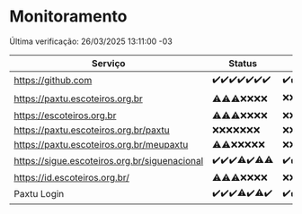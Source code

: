 # Monitoramento

Última verificação: 26/03/2025 13:11:00 -03

|Serviço|Status|Últimas 24h|
|---|---|---|
|https://github.com|<span title="2025-03-19: OK=23">✔️</span><span title="2025-03-20: OK=23">✔️</span><span title="2025-03-21: OK=23">✔️</span><span title="2025-03-22: OK=23">✔️</span><span title="2025-03-23: OK=23">✔️</span><span title="2025-03-24: OK=23">✔️</span><span title="2025-03-25: OK=16">✔️</span>|<span title="25/03/2025 14:08:00 -03 : 200">✔️</span><span title="25/03/2025 15:12:00 -03 : 200">✔️</span><span title="25/03/2025 16:06:00 -03 : 200">✔️</span><span title="25/03/2025 17:09:00 -03 : 200">✔️</span><span title="25/03/2025 18:08:00 -03 : 200">✔️</span><span title="25/03/2025 19:08:00 -03 : 200">✔️</span><span title="25/03/2025 20:08:00 -03 : 200">✔️</span><span title="25/03/2025 21:43:00 -03 : 200">✔️</span><span title="25/03/2025 23:18:00 -03 : 200">✔️</span><span title="26/03/2025 00:23:00 -03 : 200">✔️</span><span title="26/03/2025 01:11:00 -03 : 200">✔️</span><span title="26/03/2025 02:09:00 -03 : 200">✔️</span><span title="26/03/2025 03:13:00 -03 : 200">✔️</span><span title="26/03/2025 04:09:00 -03 : 200">✔️</span><span title="26/03/2025 05:12:00 -03 : 200">✔️</span><span title="26/03/2025 06:09:00 -03 : 200">✔️</span><span title="26/03/2025 07:09:00 -03 : 200">✔️</span><span title="26/03/2025 08:07:00 -03 : 200">✔️</span><span title="26/03/2025 09:16:00 -03 : 200">✔️</span><span title="26/03/2025 10:19:00 -03 : 200">✔️</span><span title="26/03/2025 11:09:00 -03 : 200">✔️</span><span title="26/03/2025 12:09:00 -03 : 200">✔️</span><span title="26/03/2025 13:11:00 -03 : 200">✔️</span>|
|https://paxtu.escoteiros.org.br|<span title="2025-03-19: OK=2, Falhas=21">⚠️</span><span title="2025-03-20: OK=2, Falhas=21">⚠️</span><span title="2025-03-21: OK=3, Falhas=20">⚠️</span><span title="2025-03-22: Falhas=23">❌</span><span title="2025-03-23: Falhas=23">❌</span><span title="2025-03-24: Falhas=23">❌</span><span title="2025-03-25: Falhas=16">❌</span>|<span title="25/03/2025 14:08:00 -03 : 403">❌</span><span title="25/03/2025 15:12:00 -03 : 403">❌</span><span title="25/03/2025 16:06:00 -03 : 403">❌</span><span title="25/03/2025 17:09:00 -03 : 403">❌</span><span title="25/03/2025 18:08:00 -03 : 403">❌</span><span title="25/03/2025 19:08:00 -03 : 403">❌</span><span title="25/03/2025 20:08:00 -03 : 403">❌</span><span title="25/03/2025 21:43:00 -03 : 403">❌</span><span title="25/03/2025 23:18:00 -03 : 403">❌</span><span title="26/03/2025 00:23:00 -03 : 403">❌</span><span title="26/03/2025 01:11:00 -03 : 403">❌</span><span title="26/03/2025 02:09:00 -03 : 403">❌</span><span title="26/03/2025 03:13:00 -03 : 403">❌</span><span title="26/03/2025 04:09:00 -03 : 403">❌</span><span title="26/03/2025 05:12:00 -03 : 200">✔️</span><span title="26/03/2025 06:09:00 -03 : 403">❌</span><span title="26/03/2025 07:09:00 -03 : 403">❌</span><span title="26/03/2025 08:07:00 -03 : 403">❌</span><span title="26/03/2025 09:16:00 -03 : 403">❌</span><span title="26/03/2025 10:19:00 -03 : 403">❌</span><span title="26/03/2025 11:09:00 -03 : 403">❌</span><span title="26/03/2025 12:09:00 -03 : 403">❌</span><span title="26/03/2025 13:11:00 -03 : 403">❌</span>|
|https://escoteiros.org.br|<span title="2025-03-19: OK=1, Falhas=22">⚠️</span><span title="2025-03-20: OK=1, Falhas=22">⚠️</span><span title="2025-03-21: OK=1, Falhas=22">⚠️</span><span title="2025-03-22: Falhas=23">❌</span><span title="2025-03-23: Falhas=23">❌</span><span title="2025-03-24: Falhas=23">❌</span><span title="2025-03-25: Falhas=16">❌</span>|<span title="25/03/2025 14:08:00 -03 : 403">❌</span><span title="25/03/2025 15:12:00 -03 : 403">❌</span><span title="25/03/2025 16:06:00 -03 : 403">❌</span><span title="25/03/2025 17:09:00 -03 : 403">❌</span><span title="25/03/2025 18:08:00 -03 : 403">❌</span><span title="25/03/2025 19:08:00 -03 : 403">❌</span><span title="25/03/2025 20:08:00 -03 : 403">❌</span><span title="25/03/2025 21:43:00 -03 : 403">❌</span><span title="25/03/2025 23:18:00 -03 : 403">❌</span><span title="26/03/2025 00:23:00 -03 : 403">❌</span><span title="26/03/2025 01:11:00 -03 : 403">❌</span><span title="26/03/2025 02:09:00 -03 : 403">❌</span><span title="26/03/2025 03:13:00 -03 : 403">❌</span><span title="26/03/2025 04:09:00 -03 : 403">❌</span><span title="26/03/2025 05:12:00 -03 : 403">❌</span><span title="26/03/2025 06:09:00 -03 : 403">❌</span><span title="26/03/2025 07:09:00 -03 : 403">❌</span><span title="26/03/2025 08:07:00 -03 : 403">❌</span><span title="26/03/2025 09:16:00 -03 : 403">❌</span><span title="26/03/2025 10:19:00 -03 : 403">❌</span><span title="26/03/2025 11:09:00 -03 : 403">❌</span><span title="26/03/2025 12:09:00 -03 : 403">❌</span><span title="26/03/2025 13:11:00 -03 : 403">❌</span>|
|https://paxtu.escoteiros.org.br/paxtu|<span title="2025-03-19: Falhas=23">❌</span><span title="2025-03-20: Falhas=23">❌</span><span title="2025-03-21: Falhas=23">❌</span><span title="2025-03-22: Falhas=23">❌</span><span title="2025-03-23: Falhas=23">❌</span><span title="2025-03-24: Falhas=23">❌</span><span title="2025-03-25: Falhas=16">❌</span>|<span title="25/03/2025 14:08:00 -03 : 403">❌</span><span title="25/03/2025 15:12:00 -03 : 403">❌</span><span title="25/03/2025 16:06:00 -03 : 403">❌</span><span title="25/03/2025 17:09:00 -03 : 403">❌</span><span title="25/03/2025 18:08:00 -03 : 403">❌</span><span title="25/03/2025 19:08:00 -03 : 403">❌</span><span title="25/03/2025 20:08:00 -03 : 403">❌</span><span title="25/03/2025 21:43:00 -03 : 403">❌</span><span title="25/03/2025 23:18:00 -03 : 403">❌</span><span title="26/03/2025 00:23:00 -03 : 403">❌</span><span title="26/03/2025 01:11:00 -03 : 403">❌</span><span title="26/03/2025 02:09:00 -03 : 403">❌</span><span title="26/03/2025 03:13:00 -03 : 403">❌</span><span title="26/03/2025 04:09:00 -03 : 403">❌</span><span title="26/03/2025 05:12:00 -03 : 403">❌</span><span title="26/03/2025 06:09:00 -03 : 403">❌</span><span title="26/03/2025 07:09:00 -03 : 403">❌</span><span title="26/03/2025 08:07:00 -03 : 403">❌</span><span title="26/03/2025 09:16:00 -03 : 403">❌</span><span title="26/03/2025 10:19:00 -03 : 403">❌</span><span title="26/03/2025 11:09:00 -03 : 403">❌</span><span title="26/03/2025 12:10:00 -03 : 403">❌</span><span title="26/03/2025 13:11:00 -03 : 403">❌</span>|
|https://paxtu.escoteiros.org.br/meupaxtu|<span title="2025-03-19: OK=1, Falhas=22">⚠️</span><span title="2025-03-20: OK=1, Falhas=22">⚠️</span><span title="2025-03-21: Falhas=23">❌</span><span title="2025-03-22: Falhas=23">❌</span><span title="2025-03-23: Falhas=23">❌</span><span title="2025-03-24: Falhas=23">❌</span><span title="2025-03-25: Falhas=16">❌</span>|<span title="25/03/2025 14:08:00 -03 : 403">❌</span><span title="25/03/2025 15:12:00 -03 : 403">❌</span><span title="25/03/2025 16:06:00 -03 : 403">❌</span><span title="25/03/2025 17:09:00 -03 : 403">❌</span><span title="25/03/2025 18:08:00 -03 : 403">❌</span><span title="25/03/2025 19:08:00 -03 : 403">❌</span><span title="25/03/2025 20:08:00 -03 : 403">❌</span><span title="25/03/2025 21:43:00 -03 : 403">❌</span><span title="25/03/2025 23:18:00 -03 : 403">❌</span><span title="26/03/2025 00:23:00 -03 : 403">❌</span><span title="26/03/2025 01:11:00 -03 : 403">❌</span><span title="26/03/2025 02:09:00 -03 : 403">❌</span><span title="26/03/2025 03:13:00 -03 : 403">❌</span><span title="26/03/2025 04:09:00 -03 : 403">❌</span><span title="26/03/2025 05:12:00 -03 : 403">❌</span><span title="26/03/2025 06:09:00 -03 : 403">❌</span><span title="26/03/2025 07:09:00 -03 : 403">❌</span><span title="26/03/2025 08:07:00 -03 : 403">❌</span><span title="26/03/2025 09:16:00 -03 : 403">❌</span><span title="26/03/2025 10:19:00 -03 : 403">❌</span><span title="26/03/2025 11:09:00 -03 : 403">❌</span><span title="26/03/2025 12:10:00 -03 : 403">❌</span><span title="26/03/2025 13:11:00 -03 : 403">❌</span>|
|https://sigue.escoteiros.org.br/siguenacional|<span title="2025-03-19: OK=23">✔️</span><span title="2025-03-20: OK=23">✔️</span><span title="2025-03-21: OK=23">✔️</span><span title="2025-03-22: OK=22, Falhas=1">⚠️</span><span title="2025-03-23: OK=23">✔️</span><span title="2025-03-24: OK=22, Falhas=1">⚠️</span><span title="2025-03-25: OK=15, Falhas=1">⚠️</span>|<span title="25/03/2025 14:08:00 -03 : 200">✔️</span><span title="25/03/2025 15:12:00 -03 : 200">✔️</span><span title="25/03/2025 16:06:00 -03 : 200">✔️</span><span title="25/03/2025 17:09:00 -03 : 200">✔️</span><span title="25/03/2025 18:08:00 -03 : 200">✔️</span><span title="25/03/2025 19:08:00 -03 : 200">✔️</span><span title="25/03/2025 20:08:00 -03 : 200">✔️</span><span title="25/03/2025 21:43:00 -03 : 200">✔️</span><span title="25/03/2025 23:18:00 -03 : 200">✔️</span><span title="26/03/2025 00:23:00 -03 : 200">✔️</span><span title="26/03/2025 01:11:00 -03 : 200">✔️</span><span title="26/03/2025 02:09:00 -03 : 200">✔️</span><span title="26/03/2025 03:13:00 -03 : 200">✔️</span><span title="26/03/2025 04:09:00 -03 : 200">✔️</span><span title="26/03/2025 05:12:00 -03 : 200">✔️</span><span title="26/03/2025 06:09:00 -03 : 200">✔️</span><span title="26/03/2025 07:09:00 -03 : 200">✔️</span><span title="26/03/2025 08:07:00 -03 : 200">✔️</span><span title="26/03/2025 09:16:00 -03 : 200">✔️</span><span title="26/03/2025 10:19:00 -03 : 200">✔️</span><span title="26/03/2025 11:09:00 -03 : 200">✔️</span><span title="26/03/2025 12:10:00 -03 : 200">✔️</span><span title="26/03/2025 13:11:00 -03 : 200">✔️</span>|
|https://id.escoteiros.org.br/|<span title="2025-03-19: OK=3, Falhas=20">⚠️</span><span title="2025-03-20: OK=5, Falhas=18">⚠️</span><span title="2025-03-21: OK=4, Falhas=19">⚠️</span><span title="2025-03-22: Falhas=23">❌</span><span title="2025-03-23: Falhas=23">❌</span><span title="2025-03-24: Falhas=23">❌</span><span title="2025-03-25: Falhas=16">❌</span>|<span title="25/03/2025 14:08:00 -03 : 403">❌</span><span title="25/03/2025 15:12:00 -03 : 403">❌</span><span title="25/03/2025 16:06:00 -03 : 403">❌</span><span title="25/03/2025 17:09:00 -03 : 403">❌</span><span title="25/03/2025 18:08:00 -03 : 403">❌</span><span title="25/03/2025 19:08:00 -03 : 403">❌</span><span title="25/03/2025 20:08:00 -03 : 403">❌</span><span title="25/03/2025 21:43:00 -03 : 403">❌</span><span title="25/03/2025 23:18:00 -03 : 403">❌</span><span title="26/03/2025 00:23:00 -03 : 403">❌</span><span title="26/03/2025 01:11:00 -03 : 403">❌</span><span title="26/03/2025 02:09:00 -03 : 403">❌</span><span title="26/03/2025 03:13:00 -03 : 403">❌</span><span title="26/03/2025 04:09:00 -03 : 403">❌</span><span title="26/03/2025 05:12:00 -03 : 403">❌</span><span title="26/03/2025 06:09:00 -03 : 403">❌</span><span title="26/03/2025 07:09:00 -03 : 403">❌</span><span title="26/03/2025 08:07:00 -03 : 403">❌</span><span title="26/03/2025 09:16:00 -03 : 403">❌</span><span title="26/03/2025 10:19:00 -03 : 403">❌</span><span title="26/03/2025 11:09:00 -03 : 403">❌</span><span title="26/03/2025 12:10:00 -03 : 403">❌</span><span title="26/03/2025 13:11:00 -03 : 403">❌</span>|
|Paxtu Login|<span title="2025-03-19: OK=23">✔️</span><span title="2025-03-20: OK=23">✔️</span><span title="2025-03-21: OK=23">✔️</span><span title="2025-03-22: OK=22, Falhas=1">⚠️</span><span title="2025-03-23: OK=23">✔️</span><span title="2025-03-24: OK=22, Falhas=1">⚠️</span><span title="2025-03-25: OK=16">✔️</span>|<span title="25/03/2025 14:08:00 -03 : 200">✔️</span><span title="25/03/2025 15:12:00 -03 : 200">✔️</span><span title="25/03/2025 16:06:00 -03 : 200">✔️</span><span title="25/03/2025 17:09:00 -03 : 200">✔️</span><span title="25/03/2025 18:08:00 -03 : 200">✔️</span><span title="25/03/2025 19:08:00 -03 : 200">✔️</span><span title="25/03/2025 20:08:00 -03 : 200">✔️</span><span title="25/03/2025 21:43:00 -03 : 200">✔️</span><span title="25/03/2025 23:18:00 -03 : 200">✔️</span><span title="26/03/2025 00:23:00 -03 : 200">✔️</span><span title="26/03/2025 01:11:00 -03 : 200">✔️</span><span title="26/03/2025 02:09:00 -03 : 200">✔️</span><span title="26/03/2025 03:13:00 -03 : 200">✔️</span><span title="26/03/2025 04:09:00 -03 : 200">✔️</span><span title="26/03/2025 05:12:00 -03 : 200">✔️</span><span title="26/03/2025 06:09:00 -03 : 200">✔️</span><span title="26/03/2025 07:09:00 -03 : 200">✔️</span><span title="26/03/2025 08:07:00 -03 : 200">✔️</span><span title="26/03/2025 09:16:00 -03 : 200">✔️</span><span title="26/03/2025 10:19:00 -03 : 200">✔️</span><span title="26/03/2025 11:09:00 -03 : 200">✔️</span><span title="26/03/2025 12:10:00 -03 : 200">✔️</span><span title="26/03/2025 13:11:00 -03 : 200">✔️</span>|
